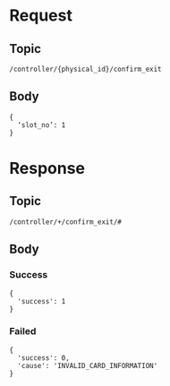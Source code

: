 # Request

## Topic

```
/controller/{physical_id}/confirm_exit
```

## Body
```
{
  ‘slot_no’: 1
}
```

# Response

## Topic

```
/controller/+/confirm_exit/#
```

## Body

### Success

```
{
  'success': 1
}
```

### Failed

```
{
  'success': 0,
  'cause': 'INVALID_CARD_INFORMATION'
}
```
